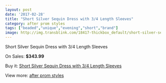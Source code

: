 ```yaml
---
layout: post
date: '2017-02-28'
title: "Short Silver Sequin Dress with 3/4 Length Sleeves"
category: after prom styles
tags: ["beaded","unique","evening","short","brand"]
image: http://img.transblink.com/18417-thickbox_default/short-silver-sequin-dress-with-3-4-length-sleeves.jpg
---
```

Short Silver Sequin Dress with 3/4 Length Sleeves

On Sales: **$343.99**
<a href="https://www.transblink.com/en/after-prom-styles/5758-short-silver-sequin-dress-with-3-4-length-sleeves.html"><amp-img layout="responsive" width="600" height="600" src="//img.transblink.com/18417-thickbox_default/short-silver-sequin-dress-with-3-4-length-sleeves.jpg" alt="Short Silver Sequin Dress with 3/4 Length Sleeves 0" /></a>
<a href="https://www.transblink.com/en/after-prom-styles/5758-short-silver-sequin-dress-with-3-4-length-sleeves.html"><amp-img layout="responsive" width="600" height="600" src="//img.transblink.com/18419-thickbox_default/short-silver-sequin-dress-with-3-4-length-sleeves.jpg" alt="Short Silver Sequin Dress with 3/4 Length Sleeves 1" /></a>
<a href="https://www.transblink.com/en/after-prom-styles/5758-short-silver-sequin-dress-with-3-4-length-sleeves.html"><amp-img layout="responsive" width="600" height="600" src="//img.transblink.com/18418-thickbox_default/short-silver-sequin-dress-with-3-4-length-sleeves.jpg" alt="Short Silver Sequin Dress with 3/4 Length Sleeves 2" /></a>

Buy it: [Short Silver Sequin Dress with 3/4 Length Sleeves](https://www.transblink.com/en/after-prom-styles/5758-short-silver-sequin-dress-with-3-4-length-sleeves.html "Short Silver Sequin Dress with 3/4 Length Sleeves")

View more: [after prom styles](https://www.transblink.com/en/55-after-prom-styles "after prom styles")